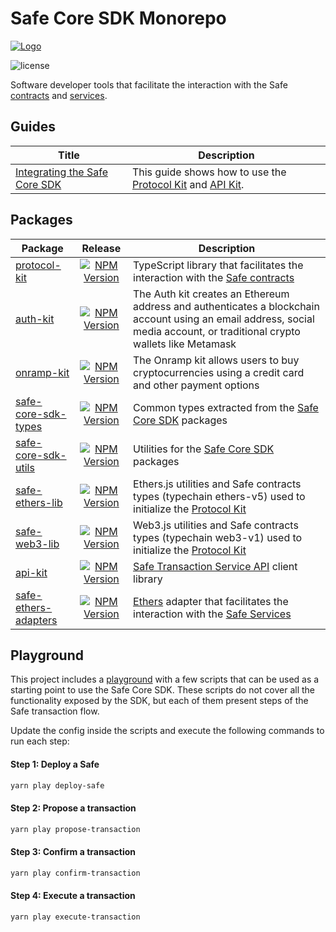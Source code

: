# Safe Core SDK Monorepo

[![Logo](https://raw.githubusercontent.com/safe-global/safe-core-sdk/main/assets/logo.png)](https://safe.global/)

![license](https://img.shields.io/github/license/safe-global/safe-core-sdk)

Software developer tools that facilitate the interaction with the Safe [contracts](https://github.com/safe-global/safe-contracts) and [services](https://github.com/safe-global/safe-transaction-service).

## Guides

| Title | Description |
| ------- | ----------- |
| [Integrating the Safe Core SDK](https://github.com/safe-global/safe-core-sdk/blob/main/guides/integrating-the-safe-core-sdk.md) | This guide shows how to use the [Protocol Kit](https://github.com/safe-global/safe-core-sdk/tree/main/packages/protocol-kit) and [API Kit](https://github.com/safe-global/safe-core-sdk/tree/main/packages/api-kit). |

## Packages

| Package | Release | Description |
| ------- | :-----: | ----------- |
| [protocol-kit](https://github.com/safe-global/safe-core-sdk/tree/main/packages/protocol-kit) | [![NPM Version](https://badge.fury.io/js/%40safe-global%2Fprotocol-kit.svg)](https://badge.fury.io/js/%40safe-global%2Fprotocol-kit) | TypeScript library that facilitates the interaction with the [Safe contracts](https://github.com/safe-global/safe-contracts) |
[auth-kit](https://github.com/safe-global/safe-core-sdk/tree/main/packages/auth-kit) | [![NPM Version](https://badge.fury.io/js/%40safe-global%2Fauth-kit.svg)](https://badge.fury.io/js/%40safe-global%auth-kit) | The Auth kit creates an Ethereum address and authenticates a blockchain account using an email address, social media account, or traditional crypto wallets like Metamask |
[onramp-kit](https://github.com/safe-global/safe-core-sdk/tree/main/packages/onramp-kit) | [![NPM Version](https://badge.fury.io/js/%40safe-global%2Fonramp-kit.svg)](https://badge.fury.io/js/%40safe-global%2Fonramp-kit) | The Onramp kit allows users to buy cryptocurrencies using a credit card and other payment options |
[safe-core-sdk-types](https://github.com/safe-global/safe-core-sdk/tree/main/packages/safe-core-sdk-types) | [![NPM Version](https://badge.fury.io/js/%40safe-global%2Fsafe-core-sdk-types.svg)](https://badge.fury.io/js/%40safe-global%2Fsafe-core-sdk-types) | Common types extracted from the [Safe Core SDK](https://github.com/safe-global/safe-core-sdk/tree/main/packages) packages |
[safe-core-sdk-utils](https://github.com/safe-global/safe-core-sdk/tree/main/packages/safe-core-sdk-utils) | [![NPM Version](https://badge.fury.io/js/%40safe-global%2Fsafe-core-sdk-utils.svg)](https://badge.fury.io/js/%40safe-global%2Fsafe-core-sdk-utils) | Utilities for the [Safe Core SDK](https://github.com/safe-global/safe-core-sdk/tree/main/packages) packages |
[safe-ethers-lib](https://github.com/safe-global/safe-core-sdk/tree/main/packages/safe-ethers-lib) | [![NPM Version](https://badge.fury.io/js/%40safe-global%2Fsafe-ethers-lib.svg)](https://badge.fury.io/js/%40safe-global%2Fsafe-ethers-lib) | Ethers.js utilities and Safe contracts types (typechain ethers-v5) used to initialize the [Protocol Kit](https://github.com/safe-global/safe-core-sdk/tree/main/packages/protocol-kit) |
[safe-web3-lib](https://github.com/safe-global/safe-core-sdk/tree/main/packages/safe-web3-lib) | [![NPM Version](https://badge.fury.io/js/%40safe-global%2Fsafe-web3-lib.svg)](https://badge.fury.io/js/%40safe-global%2Fsafe-web3-lib) | Web3.js utilities and Safe contracts types (typechain web3-v1) used to initialize the [Protocol Kit](https://github.com/safe-global/safe-core-sdk/tree/main/packages/protocol-kit) |
[api-kit](https://github.com/safe-global/safe-core-sdk/tree/main/packages/api-kit) | [![NPM Version](https://badge.fury.io/js/%40safe-global%2Fapi-kit.svg)](https://badge.fury.io/js/%40safe-global%2Fapi-kit) | [Safe Transaction Service API](https://github.com/safe-global/safe-transaction-service) client library |
[safe-ethers-adapters](https://github.com/safe-global/safe-core-sdk/tree/main/packages/safe-ethers-adapters) | [![NPM Version](https://badge.fury.io/js/%40safe-global%2Fsafe-ethers-adapters.svg)](https://badge.fury.io/js/%40safe-global%2Fsafe-ethers-adapters) | [Ethers](https://docs.ethers.io/v5/single-page/) adapter that facilitates the interaction with the [Safe Services](https://github.com/safe-global/safe-transaction-service) |

## Playground

This project includes a [playground](https://github.com/safe-global/safe-core-sdk/tree/main/playground) with a few scripts that can be used as a starting point to use the Safe Core SDK. These scripts do not cover all the functionality exposed by the SDK, but each of them present steps of the Safe transaction flow.

Update the config inside the scripts and execute the following commands to run each step:

#### Step 1: Deploy a Safe
```bash
yarn play deploy-safe
```

#### Step 2: Propose a transaction
```bash
yarn play propose-transaction
```

#### Step 3: Confirm a transaction
```bash
yarn play confirm-transaction
```

#### Step 4: Execute a transaction
```bash
yarn play execute-transaction
```
